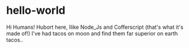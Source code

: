 # hello-world

Hi Humans!
Hubort here, Ilike Node_Js and Cofferscript (that's what it's made of!)
I've had tacos on moon and find them far superior on earth tacos..
